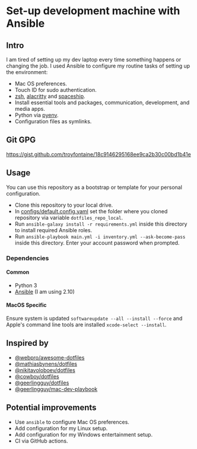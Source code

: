 # Set-up development machine with Ansible

## Intro

I am tired of setting up my dev laptop every time something happens or changing the job. I used Ansible to configure my routine tasks of setting up the environment:

- Mac OS preferences.
- Touch ID for sudo authentication.
- [zsh](https://github.com/zsh-users/zsh), [alacritty](https://github.com/alacritty/alacritty) and [spaceship](https://github.com/denysdovhan/spaceship-prompt).
- Install essential tools and packages, communication, development, and media apps.
- Python via [pyenv](https://github.com/pyenv/pyenv).
- Configuration files as symlinks. 

## Git GPG

https://gist.github.com/troyfontaine/18c9146295168ee9ca2b30c00bd1b41e

## Usage

You can use this repository as a bootstrap or template for your personal configuration.

* Clone this repository to your local drive.
* In [configs/default.config.yaml](configs/default.config.yaml) set the folder where you cloned repository via variable `dotfiles_repo_local`.
* Run `ansible-galaxy install -r requirements.yml` inside this directory to install required Ansible roles.
* Run `ansible-playbook main.yml -i inventory.yml --ask-become-pass` inside this directory. Enter your account password when prompted.

### Dependencies

#### Common

* Python 3
* [Ansible](https://docs.ansible.com/ansible/latest/index.html) (I am using 2.10)

#### MacOS Specific
Ensure system is updated `softwareupdate --all --install --force` and  Apple's command line tools are installed `xcode-select --install`.

## Inspired by

* [@webpro/awesome-dotfiles](https://github.com/webpro/awesome-dotfiles)
* [@mathiasbynens/dotfiles](https://github.com/mathiasbynens/dotfiles)
* [@nikitavoloboev/dotfiles](https://github.com/nikitavoloboev/dotfiles)
* [@cowboy/dotfiles](https://github.com/cowboy/dotfiles)
* [@geerlingguy/dotfiles](https://github.com/geerlingguy/dotfiles)
* [@geerlingguy/mac-dev-playbook](https://github.com/geerlingguy/mac-dev-playbook)

## Potential improvements

* Use `ansible` to configure Mac OS preferences.
* Add configuration for my Linux setup.
* Add configuration for my Windows entertainment setup.
* CI via GitHub actions.
